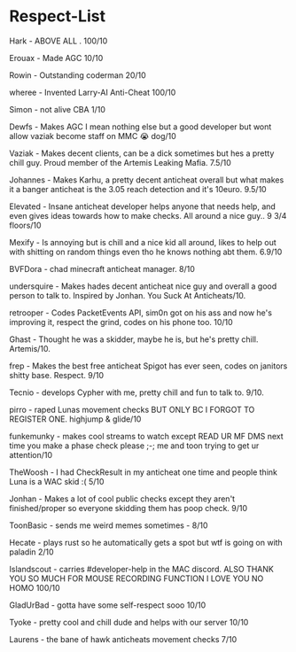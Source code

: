 # Respect-List



Hark - ABOVE ALL . 100/10

Erouax - Made AGC 10/10

Rowin - Outstanding coderman 20/10 

wheree - Invented Larry-AI Anti-Cheat 100/10

Simon - not alive CBA 1/10

Dewfs - Makes AGC I mean nothing else but a good developer but wont allow vaziak become staff on MMC :sob: dog/10

Vaziak - Makes decent clients, can be a dick sometimes but hes a pretty chill guy. Proud member of the Artemis Leaking Mafia. 7.5/10

Johannes - Makes Karhu, a pretty decent anticheat overall but what makes it a banger anticheat is the 3.05 reach detection and it's 10euro. 9.5/10

Elevated - Insane anticheat developer helps anyone that needs help, and even gives ideas towards how to make checks. All around a nice guy.. 9 3/4 floors/10

Mexify - Is annoying but is chill and a nice kid all around, likes to help out with shitting on random things even tho he knows nothing abt them. 6.9/10

BVFDora - chad minecraft anticheat manager. 8/10

undersquire - Makes hades decent anticheat nice guy and overall a good person to talk to. Inspired by Jonhan. You Suck At Anticheats/10.

retrooper - Codes PacketEvents API, sim0n got on his ass and now he's improving it, respect the grind, codes on his phone too. 10/10

Ghast - Thought he was a skidder, maybe he is, but he's pretty chill. Artemis/10.

frep - Makes the best free anticheat Spigot has ever seen, codes on janitors shitty base. Respect. 9/10

Tecnio - develops Cypher with me, pretty chill and fun to talk to. 9/10.

pirro - raped Lunas movement checks BUT ONLY BC I FORGOT TO REGISTER ONE. highjump & glide/10

funkemunky - makes cool streams to watch except READ UR MF DMS next time you make a phase check please ;-; me and toon trying to get ur attention/10

TheWoosh - I had CheckResult in my anticheat one time and people think Luna is a WAC skid :( 5/10

Jonhan - Makes a lot of cool public checks except they aren't finished/proper so everyone skidding them has poop check. 9/10

ToonBasic - sends me weird memes sometimes - 8/10

Hecate - plays rust so he automatically gets a spot but wtf is going on with paladin 2/10

Islandscout - carries #developer-help in the MAC discord. ALSO THANK YOU SO MUCH FOR MOUSE RECORDING FUNCTION I LOVE YOU NO HOMO 100/10

GladUrBad - gotta have some self-respect sooo 10/10

Tyoke - pretty cool and chill dude and helps with our server 10/10

Laurens - the bane of hawk anticheats movement checks 7/10





